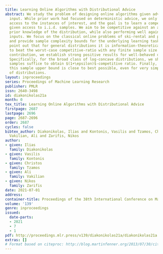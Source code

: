 ```yaml
---
title: Learning Online Algorithms with Distributional Advice
abstract: We study the problem of designing online algorithms given advice about the
  input. While prior work had focused on deterministic advice, we only assume distributional
  access to the instances of interest, and the goal is to learn a competitive algorithm
  given access to i.i.d. samples. We aim to be competitive against an adversary with
  prior knowledge of the distribution, while also performing well against worst-case
  inputs. We focus on the classical online problems of ski-rental and prophet-inequalities,
  and provide sample complexity bounds for the underlying learning tasks. First, we
  point out that for general distributions it is information-theoretically impossible
  to beat the worst-case competitive-ratio with any finite sample size. As our main
  contribution, we establish strong positive results for well-behaved distributions.
  Specifically, for the broad class of log-concave distributions, we show that $\mathrm{poly}(1/\epsilon)$
  samples suffice to obtain $(1+\epsilon)$-competitive ratio. Finally, we show that
  this sample upper bound is close to best possible, even for very simple classes
  of distributions.
layout: inproceedings
series: Proceedings of Machine Learning Research
publisher: PMLR
issn: 2640-3498
id: diakonikolas21a
month: 0
tex_title: Learning Online Algorithms with Distributional Advice
firstpage: 2687
lastpage: 2696
page: 2687-2696
order: 2687
cycles: false
bibtex_author: Diakonikolas, Ilias and Kontonis, Vasilis and Tzamos, Christos and
  Vakilian, Ali and Zarifis, Nikos
author:
- given: Ilias
  family: Diakonikolas
- given: Vasilis
  family: Kontonis
- given: Christos
  family: Tzamos
- given: Ali
  family: Vakilian
- given: Nikos
  family: Zarifis
date: 2021-07-01
address:
container-title: Proceedings of the 38th International Conference on Machine Learning
volume: '139'
genre: inproceedings
issued:
  date-parts:
  - 2021
  - 7
  - 1
pdf: http://proceedings.mlr.press/v139/diakonikolas21a/diakonikolas21a.pdf
extras: []
# Format based on citeproc: http://blog.martinfenner.org/2013/07/30/citeproc-yaml-for-bibliographies/
---
```

